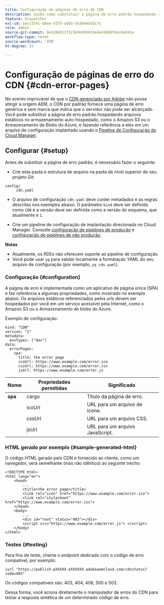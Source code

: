 ```yaml
---
title: Configuração de páginas de erro do CDN
description: Saiba como substituir a página de erro padrão hospedando arquivos estáticos no armazenamento auto-hospedado, como o Amazon S3 ou o Armazenamento de blobs do Azure, e fazendo referência a eles em um arquivo de configuração implantado usando o Pipeline de configuração do Cloud Manager.
feature: Dispatcher
exl-id: 1ecc374c-b8ee-41f5-a565-5b36445d3c7c
role: Admin
source-git-commit: 0e328d013f3c5b9b965010e4e410b6fda2de042e
workflow-type: tm+mt
source-wordcount: '376'
ht-degree: 1%

---
```


# Configuração de páginas de erro do CDN {#cdn-error-pages}

No evento improvável de que o [CDN gerenciado por Adobe](/help/implementing/dispatcher/cdn.md#aem-managed-cdn) não possa atingir a origem AEM, o CDN por padrão fornece uma página de erro genérica e sem marca que indica que o servidor não pode ser alcançado. Você pode substituir a página de erro padrão hospedando arquivos estáticos no armazenamento auto-hospedado, como o Amazon S3 ou o Armazenamento de Blobs do Azure, e fazendo referência a eles em um arquivo de configuração implantado usando o [Pipeline de Configuração do Cloud Manager](/help/implementing/cloud-manager/configuring-pipelines/introduction-ci-cd-pipelines.md#config-deployment-pipeline).

## Configurar {#setup}

Antes de substituir a página de erro padrão, é necessário fazer o seguinte:

* Crie esta pasta e estrutura de arquivo na pasta de nível superior do seu projeto Git:

```
config/
     cdn.yaml
```

* O arquivo de configuração `cdn.yaml` deve conter metadados e as regras descritas nos exemplos abaixo. O parâmetro `kind` deve ser definido como `CDN` e a versão deve ser definida como a versão do esquema, que atualmente é `1`.

* Crie um pipeline de configuração de implantação direcionada no Cloud Manager. Consulte [configuração de pipelines de produção](/help/implementing/cloud-manager/configuring-pipelines/configuring-production-pipelines.md) e [configuração de pipelines de não produção](/help/implementing/cloud-manager/configuring-pipelines/configuring-non-production-pipelines.md).

**Notas**

* Atualmente, os RDEs não oferecem suporte ao pipeline de configuração.
* Você pode usar `yq` para validar localmente a formatação YAML do seu arquivo de configuração (por exemplo, `yq cdn.yaml`).

### Configuração {#configuration}

A página de erro é implementada como um aplicativo de página única (SPA) e faz referência a algumas propriedades, como mostrado no exemplo abaixo.  Os arquivos estáticos referenciados pelos urls devem ser hospedados por você em um serviço acessível pela Internet, como o Amazon S3 ou o Armazenamento de blobs do Azure.

Exemplo de configuração:

```
kind: "CDN"
version: "1"
metadata:
  envTypes: ["dev"]
data:
  errorPages:
    spa:
      title: the error page
      icoUrl: https://www.example.com/error.ico
      cssUrl: https://www.example.com/error.css
      jsUrl: https://www.example.com/error.js
```

| Nome | Propriedades permitidas | Significado |
|-----------|--------------------------|-------------|
| **spa** | cargo | Título da página de erro. |
|     | icoUrl | URL para um arquivo de ícone. |
|     | cssUrl | URL para um arquivo CSS. |
|     | jsUrl | URL para um arquivo JavaScript. |

### HTML gerado por exemplo {#sample-generated-html}

O código HTML gerado pelo CDN e fornecido ao cliente, como um navegador, será semelhante (mas não idêntico) ao seguinte trecho:

```
<!DOCTYPE html>
<html lang="en">
    <head>
        ...
        <title>the error page</title>
        <link rel="icon" href="https://www.example.com/error.ico">
        <link rel="stylesheet" href="https://www.example.com/error.css">
    </head>
    <body>
        ...
        <div id="root" status="403"></div>
        <script src="https://www.example.com/error.js"> </script>
    </body>
</html>
```

### Testes {#testing}

Para fins de teste, chame o endpoint dedicado com o código de erro compatível, por exemplo:

```
curl "https://publish-pXXXXX-eXXXXXX.adobeaemcloud.com/cdnstatus?code=403"
```

Os códigos compatíveis são: 403, 404, 406, 500 e 503.

Dessa forma, você aciona diretamente o manipulador de erros do CDN para testar a resposta sintética de um determinado código de erro.
